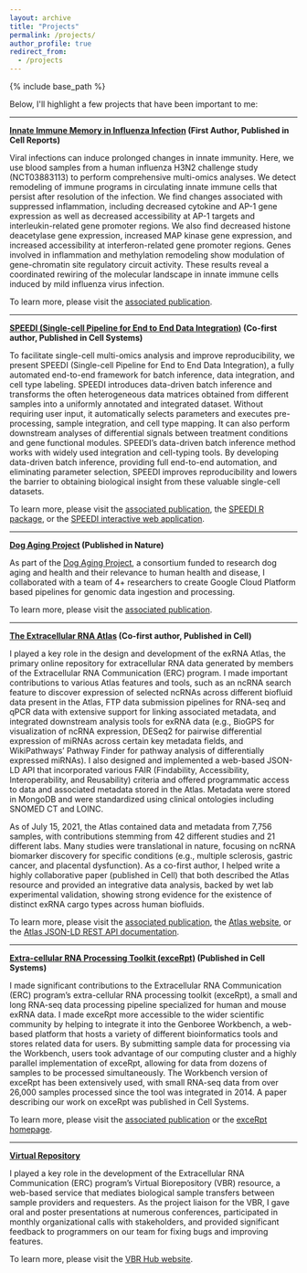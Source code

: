 ```yaml
---
layout: archive
title: "Projects"
permalink: /projects/
author_profile: true
redirect_from:
  - /projects
---
```


{% include base_path %}

Below, I'll highlight a few projects that have been important to me:

---

**[Innate Immune Memory in Influenza Infection](https://www.cell.com/cell-reports/fulltext/S2211-1247(25)01083-6) (First Author, Published in Cell Reports)**

Viral infections can induce prolonged changes in innate immunity. Here, we use blood samples from a human influenza H3N2 challenge study (NCT03883113) to perform comprehensive multi-omics analyses. We detect remodeling of immune programs in circulating innate immune cells that persist after resolution of the infection. We find changes associated with suppressed inflammation, including decreased cytokine and AP-1 gene expression as well as decreased accessibility at AP-1 targets and interleukin-related gene promoter regions. We also find decreased histone deacetylase gene expression, increased MAP kinase gene expression, and increased accessibility at interferon-related gene promoter regions. Genes involved in inflammation and methylation remodeling show modulation of gene-chromatin site regulatory circuit activity. These results reveal a coordinated rewiring of the molecular landscape in innate immune cells induced by mild influenza virus infection.

To learn more, please visit the [associated publication](https://www.cell.com/cell-reports/fulltext/S2211-1247(25)01083-6).

---

**[SPEEDI (Single-cell Pipeline for End to End Data Integration)](https://www.cell.com/cell-systems/abstract/S2405-4712(24)00267-9) (Co-first author, Published in Cell Systems)**

To facilitate single-cell multi-omics analysis and improve reproducibility, we present SPEEDI (Single-cell Pipeline for End to End Data Integration), a fully automated end-to-end framework for batch inference, data integration, and cell type labeling. SPEEDI introduces data-driven batch inference and transforms the often heterogeneous data matrices obtained from different samples into a uniformly annotated and integrated dataset. Without requiring user input, it automatically selects parameters and executes pre-processing, sample integration, and cell type mapping. It can also perform downstream analyses of differential signals between treatment conditions and gene functional modules. SPEEDI’s data-driven batch inference method works with widely used integration and cell-typing tools. By developing data-driven batch inference, providing full end-to-end automation, and eliminating parameter selection, SPEEDI improves reproducibility and lowers the barrier to obtaining biological insight from these valuable single-cell datasets.

To learn more, please visit the [associated publication](https://www.cell.com/cell-systems/abstract/S2405-4712(24)00267-9), the [SPEEDI R package](https://github.com/FunctionLab/SPEEDI), or the [SPEEDI interactive web application](https://speedi.princeton.edu/).

---

**[Dog Aging Project](https://www.nature.com/articles/s41586-021-04282-9) (Published in Nature)**

As part of the [Dog Aging Project](https://dogagingproject.org/), a consortium funded to research dog aging and health and their relevance to human health and disease, I collaborated with a team of 4+ researchers to create Google Cloud Platform based pipelines for genomic data ingestion and processing.

To learn more, please visit the [associated publication](https://www.nature.com/articles/s41586-021-04282-9).

---

**[The Extracellular RNA Atlas](https://www.cell.com/cell/fulltext/S0092-8674(19)30167-9?sf210646493=1) (Co-first author, Published in Cell)**

I played a key role in the design and development of the exRNA Atlas, the primary online repository for extracellular RNA data generated by members of the Extracellular RNA Communication (ERC) program. I made important contributions to various Atlas features and tools, such as an ncRNA search feature to discover expression of selected ncRNAs across different biofluid data present in the Atlas, FTP data submission pipelines for RNA-seq and qPCR data with extensive support for linking associated metadata, and integrated downstream analysis tools for exRNA data (e.g., BioGPS for visualization of ncRNA expression, DESeq2 for pairwise differential expression of miRNAs across certain key metadata fields, and WikiPathways’ Pathway Finder for pathway analysis of differentially expressed miRNAs). I also designed and implemented a web-based JSON-LD API that incorporated various FAIR (Findability, Accessibility, Interoperability, and Reusability) criteria and offered programmatic access to data and associated metadata stored in the Atlas. Metadata were stored in MongoDB and were standardized using clinical ontologies including SNOMED CT and LOINC.

As of July 15, 2021, the Atlas contained data and metadata from 7,756 samples, with contributions stemming from 42 different studies and 21 different labs. Many studies were translational in nature, focusing on ncRNA biomarker discovery for specific conditions (e.g., multiple sclerosis, gastric cancer, and placental dysfunction). As a co-first author, I helped write a highly collaborative paper (published in Cell) that both described the Atlas resource and provided an integrative data analysis, backed by wet lab experimental validation, showing strong evidence for the existence of distinct exRNA cargo types across human biofluids.

To learn more, please visit the [associated publication](https://www.cell.com/cell/fulltext/S0092-8674(19)30167-9?sf210646493=1), the [Atlas website](https://exrna-atlas.org/), or the [Atlas JSON-LD REST API documentation](https://brl-bcm.stoplight.io/docs/exrna-atlas-json-api/ZG9jOjQ1Mg-overview).

---

**[Extra-cellular RNA Processing Toolkit (exceRpt)](https://www.cell.com/cell/fulltext/S0092-8674(19)30167-9?sf210646493=1) (Published in Cell Systems)**

I made significant contributions to the Extracellular RNA Communication (ERC) program’s extra-cellular RNA processing toolkit (exceRpt), a small and long RNA-seq data processing pipeline specialized for human and mouse exRNA data. I made exceRpt more accessible to the wider scientific community by helping to integrate it into the Genboree Workbench, a web-based platform that hosts a variety of different bioinformatics tools and stores related data for users. By submitting sample data for processing via the Workbench, users took advantage of our computing cluster and a highly parallel implementation of exceRpt, allowing for data from dozens of samples to be processed simultaneously. The Workbench version of exceRpt has been extensively used, with small RNA-seq data from over 26,000 samples processed since the tool was integrated in 2014. A paper describing our work on exceRpt was published in Cell Systems.

To learn more, please visit the [associated publication](https://www.cell.com/cell-systems/fulltext/S2405-4712(19)30074-2?sf210646498=1) or the [exceRpt homepage](https://github.gersteinlab.org/exceRpt/).

---

**[Virtual Repository](https://genboree.org/vbr-hub/)**

I played a key role in the development of the Extracellular RNA Communication (ERC) program’s Virtual Biorepository (VBR) resource, a web-based service that mediates biological sample transfers between sample providers and requesters. As the project liaison for the VBR, I gave oral and poster presentations at numerous conferences, participated in monthly organizational calls with stakeholders, and provided significant feedback to programmers on our team for fixing bugs and improving features.

To learn more, please visit the [VBR Hub website](https://genboree.org/vbr-hub/).
